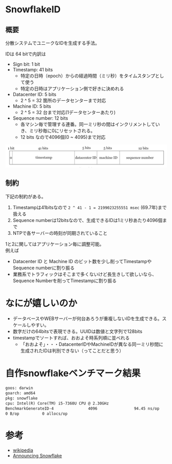 # SnowflakeID

## 概要

分散システムでユニークなIDを生成する手法。  

IDは 64 bitで内訳は
- Sign bit: 1 bit
- Timestamp: 41 bits
  - 特定の日時（epoch）からの経過時間（ミリ秒）をタイムスタンプとして使う
  - 特定の日時はアプリケーション側で好きに決めれる
- Datacenter ID: 5 bits
  - 2 ^ 5 = 32 箇所のデータセンターまで対応
- Machine ID: 5 bits
  - 2 ^ 5 = 32 台まで対応(1データセンターあたり)
- Sequence number: 12 bits
  - 各マシン毎で管理する連番。同一ミリ秒の間はインクリメントしていき、ミリ秒毎に0にリセットされる。
  - 12 bits なので4096個(0 ~ 4095)まで対応

![bits内訳](/snowflake-bits.png)

## 制約

下記の制約がある。

1. Timestampは41bitsなので `2 ^ 41 - 1 = 2199023255551 msec` (69.7年)まで扱える
1. Sequence numberは12bitsなので、生成できるIDは1ミリ秒あたり4096個まで
1. NTPで各サーバーの時刻が同期されていること

1と2に関してはアプリケーション毎に調整可能。  
例えば
- Datacenter ID と Machine ID のビット数を少し削ってTimestampやSequence numberに割り振る
- 業務系でトラフィックはそこまで多くないけど長生きして欲しいなら、Sequence Numberを削ってTimestampに割り振る

# なにが嬉しいのか

- データベースやWEBサーバーが何台あろうが重複しないIDを生成できる。スケールしやすい。
- 数字だけの64bitsで表現できる。UUIDは数値と文字列で128bits
- timestampでソートすれば、おおよそ時系列順に並べれる
  - 「おおよそ」・・・DatacenterIDやMachineIDが異なる同一ミリ秒間に生成されたIDは判別できない（ってことだと思う）

# 自作snowflakeベンチマーク結果

```
goos: darwin
goarch: amd64
pkg: snowflake
cpu: Intel(R) Core(TM) i5-7360U CPU @ 2.30GHz
BenchmarkGenerateID-4               4096                94.45 ns/op            0 B/op          0 allocs/op
```

# 参考
- [wikipedia](https://en.wikipedia.org/wiki/Snowflake_ID)
- [Announcing Snowflake](https://blog.twitter.com/engineering/en_us/a/2010/announcing-snowflake)
